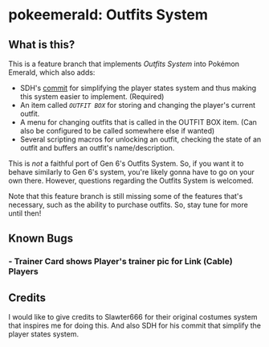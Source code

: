 # pokeemerald: Outfits System

## What is this?

This is a feature branch that implements _Outfits System_ into Pokémon Emerald, which also adds:
*  SDH's [commit](<https://github.com/ShinyDragonHunter/pokeemerald/commit/05f8f2688b22454e9d2400db1621375f1e4ccb3c>) for simplifying the player states system and thus making this system easier to implement. (Required)
* An item called _`OUTFIT BOX`_ for storing and changing the player's current outfit.
* A menu for changing outfits that is called in the OUTFIT BOX item. (Can also be configured to be called somewhere else if wanted)
* Several scripting macros for unlocking an outfit, checking the state of an outfit and buffers an outfit's name/description.

This is _not_ a faithful port of Gen 6's Outfits System. So, if you want it to behave similarly to Gen 6's system, you're likely gonna have to go on your own there. However, questions regarding the Outfits System is welcomed.

Note that this feature branch is still missing some of the features that's necessary, such as the ability to purchase outfits. So, stay tune for more until then!

## Known Bugs

<!-- TODO: Too busy to fix, so I'll put it here -->
### - Trainer Card shows Player's trainer pic for Link (Cable) Players

## Credits

I would like to give credits to Slawter666 for their original costumes system that inspires me for doing this. And also SDH for his commit that simplify the player states system.
